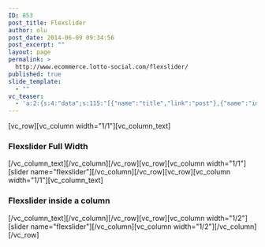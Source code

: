 ```yaml
---
ID: 853
post_title: Flexslider
author: olu
post_date: 2014-06-09 09:34:56
post_excerpt: ""
layout: page
permalink: >
  http://www.ecommerce.lotto-social.com/flexslider/
published: true
slide_template:
  - ""
vc_teaser:
  - 'a:2:{s:4:"data";s:115:"[{"name":"title","link":"post"},{"name":"image","image":"featured","link":"none"},{"name":"text","mode":"excerpt"}]";s:7:"bgcolor";s:0:"";}'
---
```

[vc_row][vc_column width="1/1"][vc_column_text]
<h3>Flexslider Full Width</h3>
[/vc_column_text][/vc_column][/vc_row][vc_row][vc_column width="1/1"][slider name="flexslider"][/vc_column][/vc_row][vc_row][vc_column width="1/1"][vc_column_text]
<h3>Flexslider inside a column</h3>
[/vc_column_text][/vc_column][/vc_row][vc_row][vc_column width="1/2"][slider name="flexslider"][/vc_column][vc_column width="1/2"][/vc_column][/vc_row]